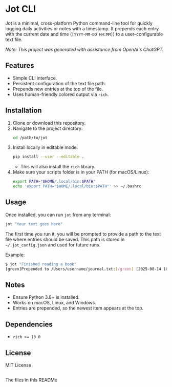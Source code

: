 # Jot CLI

Jot is a minimal, cross-platform Python command-line tool for quickly logging daily activities or notes with a timestamp. It prepends each entry with the current date and time (`[YYYY-MM-DD HH:MM]`) to a user-configurable text file.

*Note: This project was generated with assistance from OpenAI's ChatGPT.*

## Features
- Simple CLI interface.
- Persistent configuration of the text file path.
- Prepends new entries at the top of the file.
- Uses human-friendly colored output via `rich`.

## Installation

1. Clone or download this repository.
2. Navigate to the project directory:
   ```bash
   cd /path/to/jot
   ```
3. Install locally in editable mode:
   ```bash
   pip install --user --editable .
   ```
   - This will also install the `rich` library.
4. Make sure your scripts folder is in your PATH (for macOS/Linux):
   ```bash
   export PATH="$HOME/.local/bin:$PATH"
   echo 'export PATH="$HOME/.local/bin:$PATH"' >> ~/.bashrc
   ```

## Usage

Once installed, you can run `jot` from any terminal:

```bash
jot "Your text goes here"
```

The first time you run it, you will be prompted to provide a path to the text file where entries should be saved. This path is stored in `~/.jot_config.json` and used for future runs.

Example:
```bash
$ jot "Finished reading a book"
[green]Prepended to /Users/username/journal.txt:[/green] [2025-08-14 10:30] Finished reading a book
```

## Notes
- Ensure Python 3.8+ is installed.
- Works on macOS, Linux, and Windows.
- Entries are prepended, so the newest item appears at the top.

## Dependencies
- `rich >= 13.0`

## License
MIT License

## 

The files in this READMe
